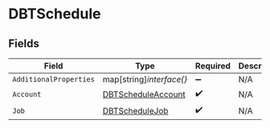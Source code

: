 # DBTSchedule


## Fields

| Field                                                           | Type                                                            | Required                                                        | Description                                                     |
| --------------------------------------------------------------- | --------------------------------------------------------------- | --------------------------------------------------------------- | --------------------------------------------------------------- |
| `AdditionalProperties`                                          | map[string]*interface{}*                                        | :heavy_minus_sign:                                              | N/A                                                             |
| `Account`                                                       | [DBTScheduleAccount](../../models/shared/dbtscheduleaccount.md) | :heavy_check_mark:                                              | N/A                                                             |
| `Job`                                                           | [DBTScheduleJob](../../models/shared/dbtschedulejob.md)         | :heavy_check_mark:                                              | N/A                                                             |